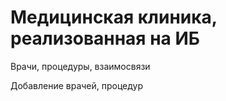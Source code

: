 # Медицинская клиника, реализованная на ИБ

Врачи, процедуры, взаимосвязи

Добавление врачей, процедур